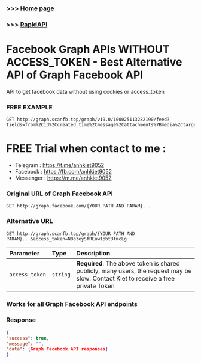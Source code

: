 ### >>> [Home page](http://graph.scanfb.top)

### >>> [RapidAPI](https://rapidapi.com/tml25092004/api/facebook-data-api2)

# Facebook Graph APIs WITHOUT ACCESS_TOKEN - Best Alternative API of Graph Facebook API
API to get facebook data without using cookies or access_token

### FREE EXAMPLE
```http
GET http://graph.scanfb.top/graph/v19.0/100025113282190/feed?fields=from%2Cid%2Ccreated_time%2Cmessage%2Cattachments%7Bmedia%2Ctarget%2Ctitle%2Ctype%2Curl%2Csubattachments.limit(100)%7D%2Ccomments.summary(total_count).limit(0)%2Creactions.summary(total_count).limit(0)%2Cshares&access_token=N8o3eySfREuw1pbt3fmcLg
```

# FREE Trial when contact to me :
- Telegram : https://t.me/anhkiet9052
- Facebook : https://fb.com/anhkiet9052
- Messenger : https://m.me/anhkiet9052

### Original URL of Graph Facebook API

```http
GET http://graph.facebook.com/{YOUR PATH AND PARAM}...
```

### Alternative URL

```http
GET http://graph.scanfb.top/graph/{YOUR PATH AND PARAM}...&access_token=N8o3eySfREuw1pbt3fmcLg
```

| Parameter | Type | Description |
| :-------- | :------- | :------------------------- |
| `access_token` | `string` | **Required**. The above token is shared publicly, many users, the request may be slow. Contact Kiet to receive a free private Token |

### Works for all Graph Facebook API endpoints

### Response

```json
{
"success": true,
"message": "",
"data": {Graph Facebook API responses}
}
```
